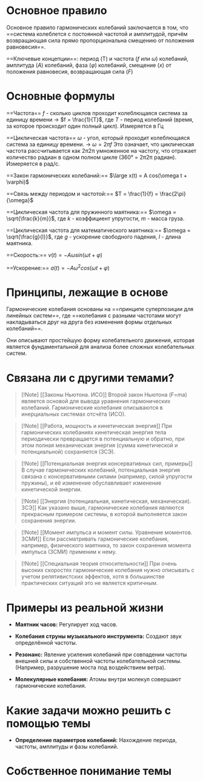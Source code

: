 
# Основное правило

Основное правило гармонических колебаний заключается в том, что ==система колеблется с постоянной частотой и амплитудой, причём возвращающая сила прямо пропорциональна смещению от положения равновесия==. 

==Ключевые концепции==: период (T) и частота ($f$ или $\omega$) колебаний, амплитуда ($A$) колебаний, фаза ($\varphi$) колебаний, смещение ($x$) от положения равновесия, возвращающая сила ($F$)
# Основные формулы

==Частота== $f$ - сколько циклов проходит колеблющаяся система за единицу времени -> $f = \frac{1}{T}$, где $T$ - период колебаний (время, за которое происходит один полный цикл). Измеряется в Гц

==Циклическая частота== $\omega$ - угол, который проходит колеблющаяся система за единицу времени. -> $\omega = 2\pi f$
Это означает, что циклическая частота рассчитывается как 2π2π умноженное на частоту, что отражает количество радиан в одном полном цикле (360° = 2π2π радиан). Измеряется в рад/с.

==Закон гармонических колебаний:== $\large x(t) = A cos(\omega t + \varphi)$

==Связь между периодом и частотой:== $T = \frac{1}{f} = \frac{2\pi}{\omega}$

==Циклическая частота для пружинного маятника:== $\omega = \sqrt{\frac{k}{m}}$, где $k$ - коэффициент упругости, $m$ - масса груза.

==Циклическая частота для математического маятника:== $\omega = \sqrt{\frac{g}{l}}$, где $g$ - ускорение свободного падения, $l$ - длина маятника.

==Скорость:== $v(t) = -A \omega sin(\omega t + \varphi)$

==Ускорение:== $a(t) = -A \omega ^2 cos(\omega t + \varphi)$
# Принципы, лежащие в основе

Гармонические колебания основаны на ==принципе суперпозиции для линейных систем==, где ==колебания с разными частотами могут накладываться друг на друга без изменения формы отдельных колебаний==.

Они описывают простейшую форму колебательного движения, которая является фундаментальной для анализа более сложных колебательных систем.
# Связана ли с другими темами?

>[!Note] [[Законы Ньютона. ИСО]]
>Второй закон Ньютона (F=ma) является основой для вывода уравнения гармонических колебаний. Гармонические колебания описываются в инерциальных системах отсчёта (ИСО).

>[!Note] [[Работа, мощность и кинетическая энергия]]
>При гармонических колебаниях кинетическая энергия тела периодически превращается в потенциальную и обратно, при этом полная механическая энергия (сумма кинетической и потенциальной) сохраняется (ЗСЭ).

>[!Note] [[Потенциальная энергия консервативных сил, примеры]]
>В случае гармонических колебаний, потенциальная энергия связана с консервативными силами (например, силой упругости пружины), и её изменение обуславливает изменение кинетической энергии.

>[!Note] [[Энергия (потенциальная, кинетическая, механическая). ЗСЭ]]
>Как указано выше, гармонические колебания являются прекрасным примером системы, в которой выполняется закон сохранения энергии.

>[!Note] [[Момент импульса и момент силы. Уравнение моментов. ЗСМИ]]
>Если рассматривать гармонические колебания, например, физического маятника, то закон сохранения момента импульса (ЗСМИ) применим к нему.

>[!Note] [[Специальная теория относительности]]
>При очень высоких скоростях гармонические колебания нужно описывать с учетом релятивистских эффектов, хотя в большинстве практических ситуаций это не является критичным.
# Примеры из реальной жизни

- **Маятник часов:** Регулирует ход часов.
    
- **Колебания струны музыкального инструмента:** Создают звук определённой частоты.
    
- **Резонанс:** Явление усиления колебаний при совпадении частоты внешней силы и собственной частоты колебательной системы. (Например, разрушение моста под воздействием ветра).
    
- **Молекулярные колебания:** Атомы внутри молекул совершают гармонические колебания.
# Какие задачи можно решить с помощью темы

- **Определение параметров колебаний:** Нахождение периода, частоты, амплитуды и фазы колебаний.
# Собственное понимание темы